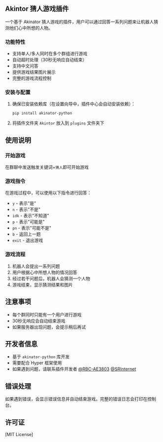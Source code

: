 ## Akintor 猜人游戏插件
一个基于 Akinator 猜人游戏的插件，用户可以通过回答一系列问题来让机器人猜测他们心中所想的人物。

### 功能特性

- 支持单人/多人同时在多个群组进行游戏
- 自动超时处理（30秒无响应自动结束）
- 支持中文问答
- 提供游戏结果图片展示
- 完整的游戏流程控制

### 安装与配置

1. 确保已安装依赖库（在设置向导中，插件中心会自动安装依赖）：
   ```
   pip install akinator-python
   ```

2. 将插件文件夹 `Akintor` 放入到 `plugins` 文件夹下

## 使用说明

### 开始游戏
在群聊中发送触发关键词+`猜人`即可开始游戏

### 游戏指令
在游戏过程中，可以使用以下指令进行回答：

- `y` - 表示"是"
- `n` - 表示"不是"
- `idk` - 表示"不知道"
- `p` - 表示"可能是"
- `pn` - 表示"可能不是"
- `b` - 返回上一题
- `exit` - 退出游戏

### 游戏流程
1. 机器人会提出一系列问题
2. 用户根据心中所想人物的情况回答
3. 经过若干问题后，机器人会猜测一个人物
4. 游戏结束，显示猜测结果和图片

## 注意事项

- 每个群同时只能有一个用户进行游戏
- 30秒无响应会自动结束游戏
- 如果服务器出现问题，会提示稍后再试

## 开发者信息

- 基于 `akinator-python` 库开发
- 需要配合 Hyper 框架使用
- 如果遇到问题，请联系插件开发者 [@RBC-AE3803](https://github.com/RBC-AE3803) [@SRInternet](https://github.com/SRInternet/)

## 错误处理

如果遇到错误，会显示错误信息并自动结束游戏。完整的错误日志会打印在控制台。

## 许可证

[MIT License]
